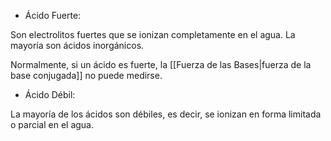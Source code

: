 
- Ácido Fuerte: 

Son electrolitos fuertes que se ionizan completamente en el agua. La mayoría son ácidos inorgánicos. 

Normalmente, si un ácido es fuerte, la [[Fuerza de las Bases|fuerza de la base conjugada]] no puede medirse. 

- Ácido Débil: 

La mayoría de los ácidos son débiles, es decir, se ionizan en forma limitada o parcial en el agua. 